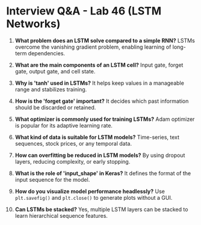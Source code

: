 # Interview Q&A - Lab 46 (LSTM Networks)

1. **What problem does an LSTM solve compared to a simple RNN?**
   LSTMs overcome the vanishing gradient problem, enabling learning of long-term dependencies.

2. **What are the main components of an LSTM cell?**
   Input gate, forget gate, output gate, and cell state.

3. **Why is 'tanh' used in LSTMs?**
   It helps keep values in a manageable range and stabilizes training.

4. **How is the 'forget gate' important?**
   It decides which past information should be discarded or retained.

5. **What optimizer is commonly used for training LSTMs?**
   Adam optimizer is popular for its adaptive learning rate.

6. **What kind of data is suitable for LSTM models?**
   Time-series, text sequences, stock prices, or any temporal data.

7. **How can overfitting be reduced in LSTM models?**
   By using dropout layers, reducing complexity, or early stopping.

8. **What is the role of 'input_shape' in Keras?**
   It defines the format of the input sequence for the model.

9. **How do you visualize model performance headlessly?**
   Use `plt.savefig()` and `plt.close()` to generate plots without a GUI.

10. **Can LSTMs be stacked?**
    Yes, multiple LSTM layers can be stacked to learn hierarchical sequence features.
